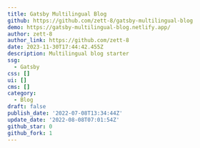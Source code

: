 ```yaml
---
title: Gatsby Multilingual Blog
github: https://github.com/zett-8/gatsby-multilingual-blog
demo: https://gatsby-multilingual-blog.netlify.app/
author: zett-8
author_link: https://github.com/zett-8
date: 2023-11-30T17:44:42.455Z
description: Multilingual blog starter
ssg:
  - Gatsby
css: []
ui: []
cms: []
category:
  - Blog
draft: false
publish_date: '2022-07-08T13:34:44Z'
update_date: '2022-08-08T07:01:54Z'
github_star: 0
github_fork: 1
---
```

